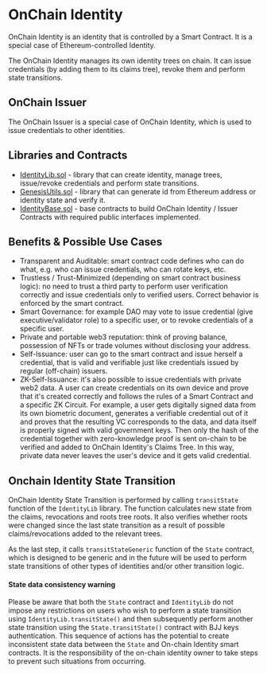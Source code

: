 # OnChain Identity

OnChain Identity is an identity that is controlled by a Smart Contract. It is a special case of Ethereum-controlled Identity.

The OnChain Identity manages its own identity trees on chain. It can issue credentials (by adding them to its claims tree), revoke them and perform state transitions.

## OnChain Issuer

The OnChain Issuer is a special case of OnChain Identity, which is used to issue credentials to other identities.

## Libraries and Contracts

* [IdentityLib.sol](https://github.com/iden3/contracts/blob/master/contracts/lib/IdentityLib.sol) - library that can create identity, manage trees, issue/revoke credentials and perform state transitions.
* [GenesisUtils.sol](https://github.com/iden3/contracts/blob/master/contracts/lib/GenesisUtils.sol) - library that can generate id from Ethereum address or identity state and verify it.
* [IdentityBase.sol](https://github.com/iden3/contracts/blob/master/contracts/lib/IdentityBase.sol) - base contracts to build OnChain Identity / Issuer Contracts with required public interfaces implemented.

## Benefits & Possible Use Cases

* Transparent and Auditable: smart contract code defines who can do what, e.g. who can issue credentials, who can rotate keys, etc.
* Trustless / Trust-Minimized (depending on smart contract business logic): no need to trust a third party to perform user verification correctly and issue credentials only to verified users. Correct behavior is enforced by the smart contract.
* Smart Governance: for example DAO may vote to issue credential (give executive/validator role) to a specific user, or to revoke credentials of a specific user. 
* Private and portable web3 reputation: think of proving balance, possession of NFTs or trade volumes without disclosing your address.
* Self-Issuance: user can go to the smart contract and issue herself a credential, that is valid and verifiable just like credentials issued by regular (off-chain) issuers.
* ZK-Self-Issuance: it's also possible to issue credentials with private web2 data. A user can create credentials on its own device and prove that it's created correctly and follows the rules of a Smart Contract and a specific ZK Circuit. For example, a user gets digitally signed data from its own biometric document, generates a verifiable credential out of it and proves that the resulting VC corresponds to the data, and data itself is properly signed with valid government keys. Then only the hash of the credential together with zero-knowledge proof is sent on-chain to be verified and added to OnChain Identity's Claims Tree. In this way, private data never leaves the user's device and it gets valid credential.

## Onchain Identity State Transition

OnChain Identity State Transition is performed by calling `transitState` function of the `IdentityLib` library. The function calculates new state from the claims, revocations and roots tree roots.
It also verifies whether roots were changed since the last state transition as a result of possible claims/revocations added to the relevant trees.

As the last step, it calls `transitStateGeneric` function of the `State` contract, which is designed to be generic and in the future will be used to perform state transitions of other types of identities and/or other transition logic.

#### State data consistency warning

Please be aware that both the `State` contract and `IdentityLib` do not impose any restrictions on users who wish to perform a state transition using `IdentityLib.transitState()` and then subsequently perform another state transition using the `State.transitState()` contract with BJJ keys authentication. This sequence of actions has the potential to create inconsistent state data between the `State` and On-chain Identity smart contracts. It is the responsibility of the on-chain identity owner to take steps to prevent such situations from occurring.
